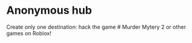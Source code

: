 # Anonymous hub

Create only one destination: hack the game # Murder Mytery 2 or other games on Roblox!
